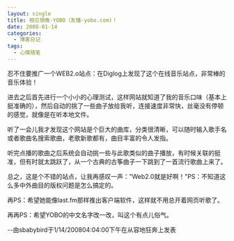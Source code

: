```yaml
---
layout: single
title: 相见恨晚-YOBO（友播-yobo.com)！
date: 2008-01-14
categories:
  - 博客日记
tags:
  - 心情随笔
---
```


忍不住要推广一个WEB2.o站点：在Diglog上发现了这个在线音乐站点，非常棒的音乐体验！

进去之后首先进行一个小小的心理测试，这样网站就知道了我的音乐口味（基本上挺准确的），然后自动的挑了一些曲子放给我听，连接速度非常快，丝毫没有停顿的感觉，就像是在听本地文件。

听了一会儿我才发现这个网站是个巨大的曲库，分类很清晰，可以随时输入歌手名或者歌曲名搜索歌曲，老歌新歌都有，曲目丰富的令人发指。

听完点播的歌曲之后系统会自动挑一些与此歌类似的曲子播放，有时候关联的挺准，但有时就太跳跃了，从一个古典的古筝曲子一下跳到了一首流行歌曲上来了。

总之，这是个不错的站点，让我再感叹一声：\"Web2.0就是好啊！\"PS：不知道这么多中外曲目的版权问题是怎么搞定的。

再PS：希望她能像last.fm那样推出客户端软件，这样就不用总开着网页听歌了。

再再PS：希望YOBO的中文名字改一改，叫这个有点儿俗气。

--由sbabybird于1/14/200804&#58;04&#58;00下午在从容地狂奔上发表
